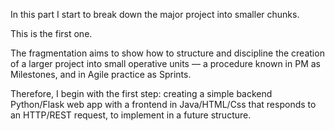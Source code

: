 In this part I start to break down the major project into smaller chunks. 

This is the first one.

The fragmentation aims to show how to structure and discipline the creation of a larger project into small operative units — a procedure known in PM as Milestones, and in Agile practice as Sprints.

Therefore, I begin with the first step: creating a simple backend Python/Flask web app with a frontend in Java/HTML/Css that responds to an HTTP/REST request, to implement in a future structure.

